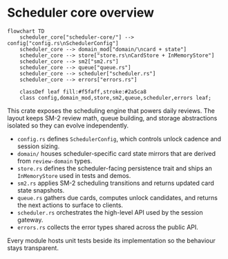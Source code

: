 # Scheduler core overview

```mermaid
flowchart TD
    scheduler_core["scheduler-core/"] --> config["config.rs\nSchedulerConfig"]
    scheduler_core --> domain_mod["domain/\ncard + state"]
    scheduler_core --> store["store.rs\nCardStore + InMemoryStore"]
    scheduler_core --> sm2["sm2.rs"]
    scheduler_core --> queue["queue.rs"]
    scheduler_core --> scheduler["scheduler.rs"]
    scheduler_core --> errors["errors.rs"]

    classDef leaf fill:#f5faff,stroke:#2a5ca8
    class config,domain_mod,store,sm2,queue,scheduler,errors leaf;
```

This crate exposes the scheduling engine that powers daily reviews. The layout keeps SM-2 review math, queue building, and storage abstractions isolated so they can evolve independently.

* `config.rs` defines `SchedulerConfig`, which controls unlock cadence and session sizing.
* `domain/` houses scheduler-specific card state mirrors that are derived from `review-domain` types.
* `store.rs` defines the scheduler-facing persistence trait and ships an `InMemoryStore` used in tests and demos.
* `sm2.rs` applies SM-2 scheduling transitions and returns updated card state snapshots.
* `queue.rs` gathers due cards, computes unlock candidates, and returns the next actions to surface to clients.
* `scheduler.rs` orchestrates the high-level API used by the session gateway.
* `errors.rs` collects the error types shared across the public API.

Every module hosts unit tests beside its implementation so the behaviour stays transparent.
